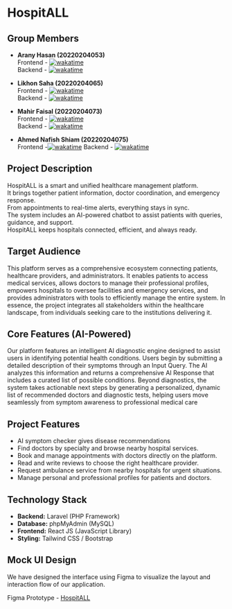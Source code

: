 # HospitALL

## Group Members

- **Arany Hasan (20220204053)**  
  Frontend - <a href="https://wakatime.com/badge/user/2ad53666-4746-4971-a4a1-c07bf36819a7/project/93771d3a-5bbd-45b4-8ad1-3c64215ed23c"><img src="https://wakatime.com/badge/user/2ad53666-4746-4971-a4a1-c07bf36819a7/project/93771d3a-5bbd-45b4-8ad1-3c64215ed23c.svg" alt="wakatime"></a>  
  Backend - <a href="https://wakatime.com/badge/user/2ad53666-4746-4971-a4a1-c07bf36819a7/project/a24836bc-0d71-4837-9ff0-9349914d5b5a"><img src="https://wakatime.com/badge/user/2ad53666-4746-4971-a4a1-c07bf36819a7/project/a24836bc-0d71-4837-9ff0-9349914d5b5a.svg" alt="wakatime"></a>

- **Likhon Saha (20220204065)**  
  Frontend - <a href="https://wakatime.com/badge/user/22faad2d-1547-40c2-96b6-2eaf8210c681/project/8f00d690-ece3-4959-8b8a-1f207db5882c"><img src="https://wakatime.com/badge/user/22faad2d-1547-40c2-96b6-2eaf8210c681/project/8f00d690-ece3-4959-8b8a-1f207db5882c.svg" alt="wakatime"></a>  
  Backend - <a href="https://wakatime.com/badge/user/22faad2d-1547-40c2-96b6-2eaf8210c681/project/a4c2c928-ff44-4dc1-9879-aa308965ca34"><img src="https://wakatime.com/badge/user/22faad2d-1547-40c2-96b6-2eaf8210c681/project/a4c2c928-ff44-4dc1-9879-aa308965ca34.svg" alt="wakatime"></a>

- **Mahir Faisal (20220204073)**  
  Frontend - <a href="https://wakatime.com/badge/user/f60b5d2c-a443-490a-8ce6-9166fa25024d/project/f8bb163d-67d8-450e-8771-7de51749413a"><img src="https://wakatime.com/badge/user/f60b5d2c-a443-490a-8ce6-9166fa25024d/project/f8bb163d-67d8-450e-8771-7de51749413a.svg" alt="wakatime"></a>    
  Backend - <a href="https://wakatime.com/badge/user/f60b5d2c-a443-490a-8ce6-9166fa25024d/project/61cdb88c-c91b-46fa-8e6a-d77aec63baf0"><img src="https://wakatime.com/badge/user/f60b5d2c-a443-490a-8ce6-9166fa25024d/project/61cdb88c-c91b-46fa-8e6a-d77aec63baf0.svg" alt="wakatime"></a>
- **Ahmed Nafish Shiam (20220204075)**  
 Frontend -<a href="https://wakatime.com/badge/user/a3f2e5b5-e430-45fb-8379-5ef5728e6029/project/9b8bbb29-3a18-467c-b9f8-cb93e6cf3707"><img src="https://wakatime.com/badge/user/a3f2e5b5-e430-45fb-8379-5ef5728e6029/project/9b8bbb29-3a18-467c-b9f8-cb93e6cf3707.svg" alt="wakatime"></a>
 Backend - <a href="https://wakatime.com/badge/user/a3f2e5b5-e430-45fb-8379-5ef5728e6029/project/a1f2a67e-daff-4565-94b2-886874d878c9"><img src="https://wakatime.com/badge/user/a3f2e5b5-e430-45fb-8379-5ef5728e6029/project/a1f2a67e-daff-4565-94b2-886874d878c9.svg" alt="wakatime"></a>

## Project Description

HospitALL is a smart and unified healthcare management platform.  
It brings together patient information, doctor coordination, and emergency response.  
From appointments to real-time alerts, everything stays in sync.  
The system includes an AI-powered chatbot to assist patients with queries, guidance, and support.  
HospitALL keeps hospitals connected, efficient, and always ready.

## Target Audience

This platform serves as a comprehensive ecosystem connecting patients, healthcare providers, and administrators. It enables patients to access medical services, allows doctors to manage their professional profiles, empowers hospitals to oversee facilities and emergency services, and provides administrators with tools to efficiently manage the entire system. In essence, the project integrates all stakeholders within the healthcare landscape, from individuals seeking care to the institutions delivering it.

## Core Features (AI-Powered)

Our platform features an intelligent AI diagnostic engine designed to assist users in identifying potential health conditions. Users begin by submitting a detailed description of their symptoms through an Input Query. The AI analyzes this information and returns a comprehensive AI Response that includes a curated list of possible conditions.
Beyond diagnostics, the system takes actionable next steps by generating a personalized, dynamic list of recommended doctors and diagnostic tests, helping users move seamlessly from symptom awareness to professional medical care

## Project Features

- AI symptom checker gives disease recommendations
- Find doctors by specialty and browse nearby hospital services.
- Book and manage appointments with doctors directly on the platform.
- Read and write reviews to choose the right healthcare provider.
- Request ambulance service from nearby hospitals for urgent situations.
- Manage personal and professional profiles for patients and doctors.

## Technology Stack

- **Backend:** Laravel (PHP Framework)
- **Database:** phpMyAdmin (MySQL)
- **Frontend:** React JS (JavaScript Library)
- **Styling:** Tailwind CSS / Bootstrap

## Mock UI Design

We have designed the interface using Figma to visualize the layout and interaction flow of our
application.

Figma Prototype - [HospitALL](https://www.figma.com/make/M6lQqJucpCSkw2tkQ8z2UF/HospitALL--Community-?node-id=0-1&p=f&fullscreen=1)
